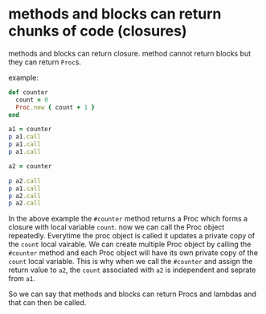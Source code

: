 # methods and blocks can return chunks of code (closures)

methods and blocks can return closure. method cannot return blocks but they can return `Proc`s.


example:

```ruby
def counter
  count = 0
  Proc.new { count + 1 }
end

a1 = counter
p a1.call
p a1.call
p a1.call

a2 = counter

p a2.call
p a1.call
p a2.call
p a2.call
```
In the above example the `#counter` method returns a Proc which forms a closure with local variable `count`. now we can call the Proc object repeatedly. Everytime the proc object is called it updates a private copy of the `count` local vairable. We can create multiple Proc object by calling the `#counter` method and each Proc object will have its own private copy of the `count` local variable. This is why when we call the `#counter` and assign the return value to  `a2`, the `count` associated with `a2` is independent and seprate from `a1`.

So we can say that methods and blocks can return Procs and lambdas and that can then be called.